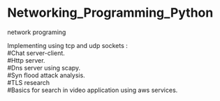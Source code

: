 # Networking_Programming_Python
network programing 

Implementing using tcp and udp sockets :<br>
#Chat server-client.<br>
#Http server.<br>
#Dns server using scapy.<br>
#Syn flood attack analysis.<br>
#TLS research<br>
#Basics for search in video application using aws services.<br>
